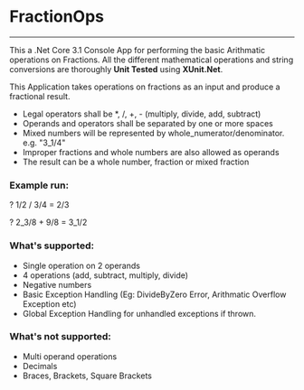 # FractionOps
---

This a .Net Core 3.1 Console App for performing the basic Arithmatic operations on Fractions.
All the different mathematical operations and string conversions are thoroughly **Unit Tested** using **XUnit.Net**.

This Application takes operations on fractions as an input and produce a fractional result.

- Legal operators shall be *, /, +, - (multiply, divide, add, subtract)
- Operands and operators shall be separated by one or more spaces
- Mixed numbers will be represented by whole_numerator/denominator. e.g. "3_1/4"
- Improper fractions and whole numbers are also allowed as operands 
- The result can be a whole number, fraction or mixed fraction

### Example run:

? 1/2 / 3/4
= 2/3


? 2_3/8 + 9/8
= 3_1/2

### What's supported:

- Single operation on 2 operands
- 4 operations (add, subtract, multiply, divide)
- Negative numbers
- Basic Exception Handling (Eg: DivideByZero Error, Arithmatic Overflow Exception etc)
- Global Exception Handling for unhandled exceptions if thrown.

### What's not supported:

- Multi operand operations
- Decimals
- Braces, Brackets, Square Brackets



